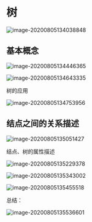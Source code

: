 # 树

![image-20200805134038848](https://cdn.jsdelivr.net/gh/KimYangOfCat/MyPicStorage/2021-CSPostgraduate-408/007S8ZIlly1ghfvre4k98j31rb0u0x1u.jpg)

## 基本概念

![image-20200805134446365](https://cdn.jsdelivr.net/gh/KimYangOfCat/MyPicStorage/2021-CSPostgraduate-408/007S8ZIlly1ghfvvovsbqj31mr0u0npf.jpg)

![image-20200805134643335](https://cdn.jsdelivr.net/gh/KimYangOfCat/MyPicStorage/2021-CSPostgraduate-408/007S8ZIlly1ghfvxq9vmyj31n60u0kjm.jpg)

树的应用

![image-20200805134753956](https://cdn.jsdelivr.net/gh/KimYangOfCat/MyPicStorage/2021-CSPostgraduate-408/007S8ZIlly1ghfvyy9mbej31qu0u0b29.jpg)

## 结点之间的关系描述

![image-20200805135051427](https://cdn.jsdelivr.net/gh/KimYangOfCat/MyPicStorage/2021-CSPostgraduate-408/007S8ZIlly1ghfw2189u0j31k80u01ky.jpg)

结点、树的属性描述

![image-20200805135229378](https://cdn.jsdelivr.net/gh/KimYangOfCat/MyPicStorage/2021-CSPostgraduate-408/007S8ZIlly1ghfw3pywvsj31t40u0e81.jpg)

![image-20200805135343002](https://cdn.jsdelivr.net/gh/KimYangOfCat/MyPicStorage/2021-CSPostgraduate-408/007S8ZIlly1ghfw4zzwvcj31oo0u0x6p.jpg)

![image-20200805135455518](https://cdn.jsdelivr.net/gh/KimYangOfCat/MyPicStorage/2021-CSPostgraduate-408/007S8ZIlly1ghfw69ehx0j31hm0u0b2a.jpg)

总结：

![image-20200805135536601](https://cdn.jsdelivr.net/gh/KimYangOfCat/MyPicStorage/2021-CSPostgraduate-408/007S8ZIlly1ghfw6z51b3j31f30u0b29.jpg)
